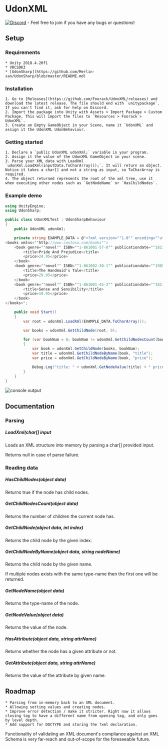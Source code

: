 # UdonXML

[![Discord](https://img.shields.io/badge/Discord-Discord%20Support-blueviolet?logo=discord)](https://discord.gg/7xJdWNk) - Feel free to join if you have any bugs or questions!

## Setup

### Requirements

	* Unity 2018.4.20f1
	* VRCSDK3
	* [UdonSharp](https://github.com/Merlin-san/UdonSharp/blob/master/README.md)

### Installation

	1. Go to [Releases](https://github.com/Foorack/UdonXML/releases) and download the latest release. The file should end with `unitypackage`. If you can't find it, ask for help on Discord.
	2. Import the package into Unity with Assets > Import Package > Custom Package. This will import the files to `Resources > Foorack > UdonXML`.
	3. Create an Empty GameObject in your Scene, name it `UdonXML` and assign it the UdonXML UdonBehaviour.

### Getting started

	1. Declare a `public UdonXML udonXml;` variable in your program.
	2. Assign it the value of the UdonXML GameObject in your scene.
	3. Parse your XML data with LoadXml `udonXml.LoadXml(inputData.ToCharArray());`. It will return an object. Notice it takes a char[] and not a string as input, so ToCharArray is required.
	4. The object returned represents the root of the xml tree, use it when executing other nodes such as `GetNodeName` or `HasChildNodes`.

### Example demo

```csharp
using UnityEngine;
using UdonSharp;

public class UdonXMLTest : UdonSharpBehaviour
{
    public UdonXML udonXml;

    private string EXAMPLE_DATA = @"<?xml version=""1.0"" encoding=""utf-8""?>  
<books xmlns=""http://www.contoso.com/books"">  
    <book genre=""novel"" ISBN=""1-861001-57-8"" publicationdate=""1823-01-28"">  
        <title>Pride And Prejudice</title>  
        <price>24.95</price>  
    </book>
    <book genre=""novel"" ISBN=""1-861002-30-1"" publicationdate=""1985-01-01"">  
        <title>The Handmaid's Tale</title>  
        <price>29.95</price>  
    </book>  
    <book genre=""novel"" ISBN=""1-861001-45-3"" publicationdate=""1811-01-01"">  
        <title>Sense and Sensibility</title>  
        <price>19.95</price>  
    </book>  
</books>";

    public void Start()
    {
        var root = udonXml.LoadXml(EXAMPLE_DATA.ToCharArray());

        var books = udonXml.GetChildNode(root, 0);

        for (var bookNum = 0; bookNum != udonXml.GetChildNodesCount(books); bookNum++)
        {
            var book = udonXml.GetChildNode(books, bookNum);
            var title = udonXml.GetChildNodeByName(book, "title");
            var price = udonXml.GetChildNodeByName(book, "price");

            Debug.Log("title: " + udonXml.GetNodeValue(title) + " price: " + udonXml.GetNodeValue(price));
        }
    }
}
```

![console output](https://i.imgur.com/g0e3ooO.png)

## Documentation

### Parsing


##### LoadXml(char[] input
Loads an XML structure into memory by parsing a char[] provided input.

Returns null in case of parse failure.


### Reading data

##### HasChildNodes(object data)
Returns true if the node has child nodes.

##### GetChildNodesCount(object data)
Returns the number of children the current node has.

##### GetChildNode(object data, int index)
Returns the child node by the given index.

##### GetChildNodeByName(object data, string nodeName)
Returns the child node by the given name.

If multiple nodes exists with the same type-name then the first one will be returned.

##### GetNodeName(object data)
Returns the type-name of the node.

##### GetNodeValue(object data)
Returns the value of the node.

##### HasAttribute(object data, string attrName)
Returns whether the node has a given attribute or not.

##### GetAttribute(object data, string attrName)
Returns the value of the attribute by given name.


## Roadmap

	* Parsing from in-memory back to an XML document.
	* Allowing setting values and creating nodes.
	* Improve error detection / make it stricter. Right now it allows closing tag to have a different name from opening tag, and only goes by level depth.
	* Add support for DOCTYPE and storing the ?xml declaration.

Functionality of validating an XML document's compliance against an XML Schema is very far-reach and out-of-scope for the foreseeable future.